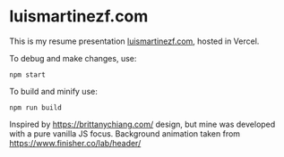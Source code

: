 <h1>luismartinezf.com</h1>

This is my resume presentation <a href="https://luismartinezf.com/" target="_blank">luismartinezf.com</a>, hosted in Vercel.

To debug and make changes, use:

    npm start


To build and minify use:

    npm run build


Inspired by https://brittanychiang.com/ design, but mine was developed with a pure vanilla JS focus.
Background animation taken from https://www.finisher.co/lab/header/

